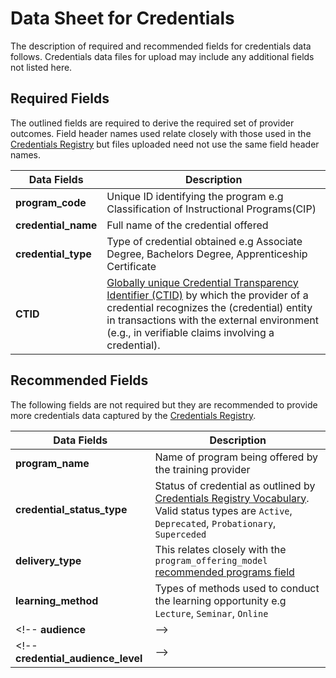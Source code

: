 # Data Sheet for Credentials
The description of required and recommended fields for credentials data follows. Credentials data files for upload may include any additional fields not listed here.

## Required Fields
The outlined fields are required to derive the required set of provider outcomes. Field header names used relate closely with those used in the [Credentials Registry](http://credreg.net/) but files uploaded need not use the same field header names.

Data Fields | Description
------------| --------------
**program_code** |  Unique ID identifying the program e.g Classification of Instructional Programs(CIP)
**credential_name** | Full name of the credential offered
**credential_type** | Type of credential obtained e.g Associate Degree, Bachelors Degree, Apprenticeship Certificate
**CTID** | [Globally unique Credential Transparency Identifier (CTID)](http://credreg.net/ctdl/terms/ctid#ctid) by which the provider of a credential recognizes the (credential) entity in transactions with the external environment (e.g., in verifiable claims involving a credential).

## Recommended Fields
The following fields are not required but they are recommended to provide more credentials data captured by the [Credentials Registry](http://credreg.net/).

Data Fields | Description
------------| --------------
**program_name** | Name of program being offered by the training provider
**credential_status_type** | Status of credential as outlined by [Credentials Registry Vocabulary](http://credreg.net/registry/assistant#vocab_CredentialStatus). Valid status types are `Active`, `Deprecated`, `Probationary`, `Superceded`
**delivery_type** | This relates closely with the `program_offering_model` [recommended programs field](https://github.com/workforce-data-initiative/tpot-data-definitions/blob/master/datasheets/PROGRAMS.md#recommended-fields)
**learning_method** | Types of methods used to conduct the learning opportunity e.g `Lecture`, `Seminar`, `Online`
<!-- **audience** | -->
<!-- **credential_audience_level** | -->
